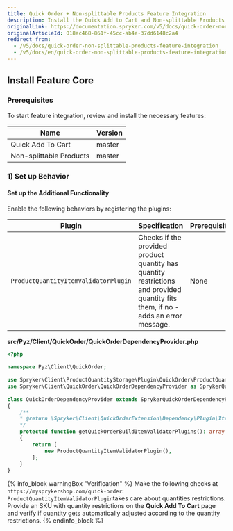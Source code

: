 ```yaml
---
title: Quick Order + Non-splittable Products Feature Integration
description: Install the Quick Add to Cart and Non-splittable Products features in your project.
originalLink: https://documentation.spryker.com/v5/docs/quick-order-non-splittable-products-feature-integration
originalArticleId: 018ac468-861f-45cc-ab4e-37dd6148c2a4
redirect_from:
  - /v5/docs/quick-order-non-splittable-products-feature-integration
  - /v5/docs/en/quick-order-non-splittable-products-feature-integration
---
```


## Install Feature Core
### Prerequisites

To start feature integration, review and install the necessary features:

|Name|Version|
|---|---|
|Quick Add To Cart|master|
|Non-splittable Products|master|

### 1) Set up Behavior

#### Set up the Additional Functionality

Enable the following behaviors by registering the plugins:

|Plugin|Specification|Prerequisites|Namespace|
|---|---|---|---|
|`ProductQuantityItemValidatorPlugin`|Checks if the provided product quantity has quantity restrictions and provided quantity fits them, if no - adds an error message.|None|`Spryker\Client\ProductQuantityStorage\Plugin\QuickOrder`|

**src/Pyz/Client/QuickOrder/QuickOrderDependencyProvider.php**

```php
<?php
 
namespace Pyz\Client\QuickOrder;
 
use Spryker\Client\ProductQuantityStorage\Plugin\QuickOrder\ProductQuantityItemValidatorPlugin;
use Spryker\Client\QuickOrder\QuickOrderDependencyProvider as SprykerQuickOrderDependencyProvider;
 
class QuickOrderDependencyProvider extends SprykerQuickOrderDependencyProvider
{
	/**
	* @return \Spryker\Client\QuickOrderExtension\Dependency\Plugin\ItemValidatorPluginInterface[]
	*/
	protected function getQuickOrderBuildItemValidatorPlugins(): array
	{
		return [
			new ProductQuantityItemValidatorPlugin(),
		];
	}
}		
```

{% info_block warningBox "Verification" %}
Make the following checks at `https://mysprykershop.com/quick-order`:<br>`ProductQuantityItemValidatorPlugin`takes care about quantities restrictions. Provide an SKU with quantity restrictions on the **Quick Add To Cart** page and verify if quantity gets automatically adjusted according to the quantity restrictions.
{% endinfo_block %}
